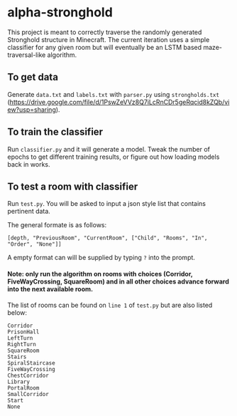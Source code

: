 # alpha-stronghold

This project is meant to correctly traverse the randomly generated Stronghold structure in Minecraft. 
The current iteration uses a simple classifier for any given room but will eventually be an LSTM based maze-traversal-like algorithm.

## To get data
Generate ```data.txt``` and ```labels.txt``` with ```parser.py``` using ```strongholds.txt``` (https://drive.google.com/file/d/1PswZeVVz8Q7iLcRnCDr5geRqcid8kZQb/view?usp=sharing).

## To train the classifier
Run ```classifier.py``` and it will generate a model. Tweak the number of epochs to get different training results, or figure out how loading models back in works.

## To test a room with classifier
Run ```test.py```. You will be asked to input a json style list that contains pertinent data.

The general formate is as follows:

```[depth, "PreviousRoom", "CurrentRoom", ["Child", "Rooms", "In", "Order", "None"]]```

A empty format can will be supplied by typing ```?``` into the prompt.

#### Note: only run the algorithm on rooms with choices (Corridor, FiveWayCrossing, SquareRoom) and in all other choices advance forward into the next available room.

The list of rooms can be found on ```line 1``` of ```test.py``` but are also listed below:

```
Corridor
PrisonHall
LeftTurn
RightTurn
SquareRoom
Stairs
SpiralStaircase
FiveWayCrossing
ChestCorridor
Library
PortalRoom
SmallCorridor
Start
None
```
